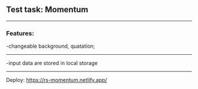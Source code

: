 ## Test task: Momentum
_____

### Features:
 -changeable background, quatation;
 ___
 -input data are stored in local storage
_____
Deploy: https://rs-momentum.netlify.app/

